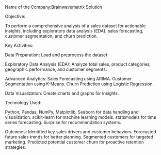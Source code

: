 Name of the Company:Brainwavematrix Solution

Objective:

To perform a comprehensive analysis of a sales dataset for actionable insights, including exploratory data analysis (EDA), sales forecasting, customer segmentation, and churn prediction.

Key Activities:

Data Preparation: Load and preprocess the dataset.

Exploratory Data Analysis (EDA): Analyze total sales, product categories, geographic performance, and customer segments.

Advanced Analytics:
         Sales Forecasting using ARIMA.
        Customer Segmentation using K-Means.
        Churn Prediction using Logistic Regression.

Data Visualization: Create charts and graphs for insights.


Technology Used:

Python, Pandas, NumPy, Matplotlib, Seaborn for data handling and visualization.
scikit-learn for machine learning models.
statsmodels for time series forecasting.
Surprise for recommendation systems.

Outcomes:
Identified key sales drivers and customer behaviors.
Forecasted future sales trends for better planning.
Segmented customers for targeted marketing.
Predicted potential customer churn for proactive retention strategies.
